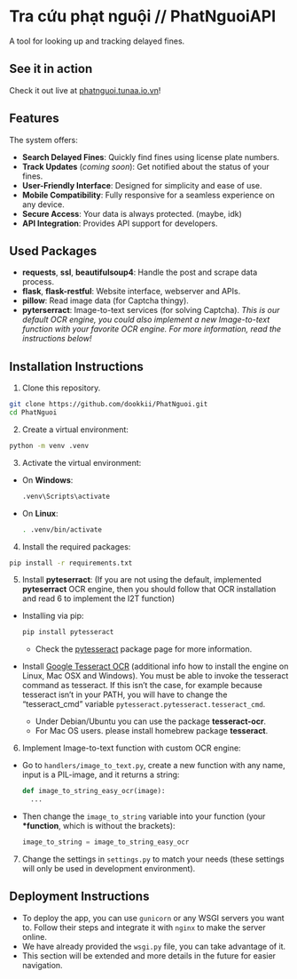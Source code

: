 # Tra cứu phạt nguội // PhatNguoiAPI
A tool for looking up and tracking delayed fines.

## See it in action
Check it out live at [phatnguoi.tunaa.io.vn](https://phatnguoi.tunaa.io.vn)!

## Features
The system offers:
- **Search Delayed Fines**: Quickly find fines using license plate numbers.
- **Track Updates** (*coming soon*): Get notified about the status of your fines.
- **User-Friendly Interface**: Designed for simplicity and ease of use.
- **Mobile Compatibility**: Fully responsive for a seamless experience on any device.
- **Secure Access**: Your data is always protected. (maybe, idk)
- **API Integration**: Provides API support for developers.

## Used Packages
- **requests**, **ssl**, **beautifulsoup4**: Handle the post and scrape data process.
- **flask**, **flask-restful**: Website interface, webserver and APIs.
- **pillow**: Read image data (for Captcha thingy).
- **pyterserract**: Image-to-text services (for solving Captcha). *This is our default OCR engine, you could also implement a new Image-to-text function with your favorite OCR engine. For more information, read the instructions below!*

## Installation Instructions
1. Clone this repository.
```bash
git clone https://github.com/dookkii/PhatNguoi.git
cd PhatNguoi
```

2. Create a virtual environment:
```bash
python -m venv .venv
```

3. Activate the virtual environment:
  - On **Windows**:
    ```bash
    .venv\Scripts\activate
    ```
  - On **Linux**:
    ```bash
    . .venv/bin/activate
    ```

4. Install the required packages:
```bash
pip install -r requirements.txt
```

5. Install **pyteserract**: (If you are not using the default, implemented **pyteserract** OCR engine, then you should follow that OCR installation and read 6 to implement the I2T function)

- Installing via pip:
  ```bash
  pip install pytesseract
  ```
  - Check the [pytesseract](https://pypi.python.org/pypi/pytesseract) package page for more information.

- Install [Google Tesseract OCR](https://github.com/tesseract-ocr/tesseract) (additional info how to install the engine on Linux, Mac OSX and Windows). You must be able to invoke the tesseract command as tesseract. If this isn’t the case, for example because tesseract isn’t in your PATH, you will have to change the “tesseract_cmd” variable `pytesseract.pytesseract.tesseract_cmd`.
  - Under Debian/Ubuntu you can use the package **tesseract-ocr**.
  - For Mac OS users. please install homebrew package **tesseract**.

6. Implement Image-to-text function with custom OCR engine:
- Go to `handlers/image_to_text.py`, create a new function with any name, input is a PIL-image, and it returns a string:
  ```py
  def image_to_string_easy_ocr(image):
    ...
  ```
- Then change the `image_to_string` variable into your function (your **\*function**, which is without the brackets):
  ```py
  image_to_string = image_to_string_easy_ocr
  ```

7. Change the settings in ```settings.py``` to match your needs (these settings will only be used in development environment).

## Deployment Instructions
- To deploy the app, you can use `gunicorn` or any WSGI servers you want to. Follow their steps and integrate it with `nginx` to make the server online.
- We have already provided the `wsgi.py` file, you can take advantage of it.
- This section will be extended and more details in the future for easier navigation.